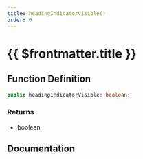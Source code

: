 ```yaml
---
title: headingIndicatorVisible()
order: 0
---
```


# {{ $frontmatter.title }}

## Function Definition

```ts
public headingIndicatorVisible: boolean;
```

### Returns

* boolean

## Documentation

<!--@include: ./parts/headingIndicatorVisible.md-->
